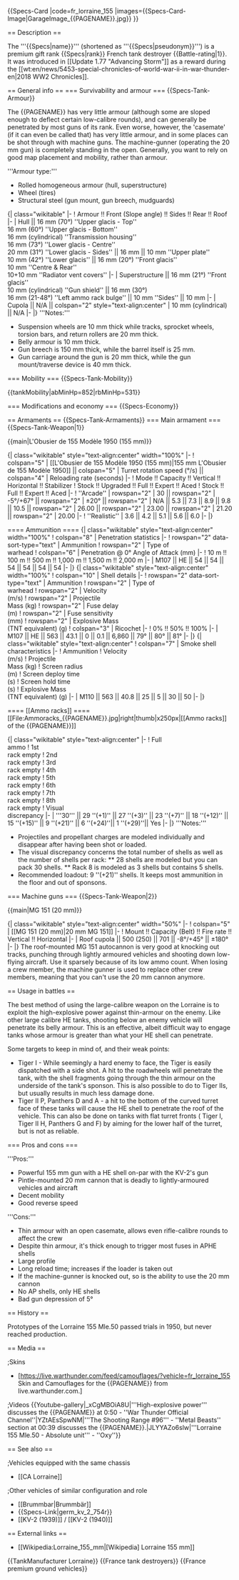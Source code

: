 {{Specs-Card
|code=fr_lorraine_155
|images={{Specs-Card-Image|GarageImage_{{PAGENAME}}.jpg}}
}}

== Description ==

<!-- ''In the description, the first part should be about the history of the creation and combat usage of the vehicle, as well as its key features. In the second part, tell the reader about the ground vehicle in the game. Insert a screenshot of the vehicle, so that if the novice player does not remember the vehicle by name, he will immediately understand what kind of vehicle the article is talking about.'' -->

The '''{{Specs|name}}''' (shortened as '''{{Specs|pseudonym}}''') is a premium gift rank {{Specs|rank}} French tank destroyer {{Battle-rating|1}}. It was introduced in [[Update 1.77 "Advancing Storm"]] as a reward during the [[wt:en/news/5453-special-chronicles-of-world-war-ii-in-war-thunder-en|2018 WW2 Chronicles]].

== General info ==
=== Survivability and armour ===
{{Specs-Tank-Armour}}

<!-- ''Describe armour protection. Note the most well protected and key weak areas. Appreciate the layout of modules as well as the number and location of crew members. Is the level of armour protection sufficient, is the placement of modules helpful for survival in combat? If necessary use a visual template to indicate the most secure and weak zones of the armour.'' -->

The {{PAGENAME}} has very little armour (although some are sloped enough to deflect certain low-calibre rounds), and can generally be penetrated by most guns of its rank. Even worse, however, the 'casemate' (if it can even be called that) has very little armour, and in some places can be shot through with machine guns. The machine-gunner (operating the 20 mm gun) is completely standing in the open. Generally, you want to rely on good map placement and mobility, rather than armour.

'''Armour type:'''

- Rolled homogeneous armour (hull, superstructure)
- Wheel (tires)
- Structural steel (gun mount, gun breech, mudguards)

{| class="wikitable"
|-
! Armour !! Front (Slope angle) !! Sides !! Rear !! Roof
|-
| Hull || 16 mm (70°) ''Upper glacis - Top'' <br> 16 mm (60°) ''Upper glacis - Bottom'' <br> 16 mm (cylindrical) ''Transmission housing'' <br> 16 mm (73°) ''Lower glacis - Centre'' <br> 20 mm (31°) ''Lower glacis - Sides'' || 16 mm || 10 mm ''Upper plate'' <br> 10 mm (42°) ''Lower glacis'' || 16 mm (20°) ''Front glacis'' <br> 10 mm ''Centre & Rear'' <br> 10+10 mm ''Radiator vent covers''
|-
| Superstructure || 16 mm (21°) ''Front glacis'' <br> 10 mm (cylindrical) ''Gun shield'' || 16 mm (30°) <br> 16 mm (21-48°) ''Left ammo rack bulge'' || 10 mm ''Sides'' || 10 mm
|-
| Cupola || N/A || colspan="2" style="text-align:center" | 10 mm (cylindrical) || N/A
|-
|}
'''Notes:'''

- Suspension wheels are 10 mm thick while tracks, sprocket wheels, torsion bars, and return rollers are 20 mm thick.
- Belly armour is 10 mm thick.
- Gun breech is 150 mm thick, while the barrel itself is 25 mm.
- Gun carriage around the gun is 20 mm thick, while the gun mount/traverse device is 40 mm thick.

=== Mobility ===
{{Specs-Tank-Mobility}}

<!-- ''Write about the mobility of the ground vehicle. Estimate the specific power and manoeuvrability, as well as the maximum speed forwards and backwards.'' -->

{{tankMobility|abMinHp=852|rbMinHp=531}}

=== Modifications and economy ===
{{Specs-Economy}}

== Armaments ==
{{Specs-Tank-Armaments}}
=== Main armament ===
{{Specs-Tank-Weapon|1}}

<!-- ''Give the reader information about the characteristics of the main gun. Assess its effectiveness in a battle based on the reloading speed, ballistics and the power of shells. Do not forget about the flexibility of the fire, that is how quickly the cannon can be aimed at the target, open fire on it and aim at another enemy. Add a link to the main article on the gun: <code><nowiki>{{main|Name of the weapon}}</nowiki></code>. Describe in general terms the ammunition available for the main gun. Give advice on how to use them and how to fill the ammunition storage.'' -->

{{main|L'Obusier de 155 Modèle 1950 (155 mm)}}

{| class="wikitable" style="text-align:center" width="100%"
|-
! colspan="5" | [[L'Obusier de 155 Modèle 1950 (155 mm)|155 mm L'Obusier de 155 Modèle 1950]] || colspan="5" | Turret rotation speed (°/s) || colspan="4" | Reloading rate (seconds)
|-
! Mode !! Capacity !! Vertical !! Horizontal !! Stabilizer
! Stock !! Upgraded !! Full !! Expert !! Aced
! Stock !! Full !! Expert !! Aced
|-
! ''Arcade''
| rowspan="2" | 30 || rowspan="2" | -5°/+67° || rowspan="2" | ±20° || rowspan="2" | N/A || 5.3 || 7.3 || 8.9 || 9.8 || 10.5 || rowspan="2" | 26.00 || rowspan="2" | 23.00 || rowspan="2" | 21.20 || rowspan="2" | 20.00
|-
! ''Realistic''
| 3.6 || 4.2 || 5.1 || 5.6 || 6.0
|-
|}

==== Ammunition ====
{| class="wikitable" style="text-align:center" width="100%"
! colspan="8" | Penetration statistics
|-
! rowspan="2" data-sort-type="text" | Ammunition
! rowspan="2" | Type of<br>warhead
! colspan="6" | Penetration @ 0° Angle of Attack (mm)
|-
! 10 m !! 100 m !! 500 m !! 1,000 m !! 1,500 m !! 2,000 m
|-
| M107 || HE || 54 || 54 || 54 || 54 || 54 || 54
|-
|}
{| class="wikitable" style="text-align:center" width="100%"
! colspan="10" | Shell details
|-
! rowspan="2" data-sort-type="text" | Ammunition
! rowspan="2" | Type of<br>warhead
! rowspan="2" | Velocity<br>(m/s)
! rowspan="2" | Projectile<br>Mass (kg)
! rowspan="2" | Fuse delay<br>(m)
! rowspan="2" | Fuse sensitivity<br>(mm)
! rowspan="2" | Explosive Mass<br>(TNT equivalent) (g)
! colspan="3" | Ricochet
|-
! 0% !! 50% !! 100%
|-
| M107 || HE || 563 || 43.1 || 0 || 0.1 || 6,860 || 79° || 80° || 81°
|-
|}
{| class="wikitable" style="text-align:center"
! colspan="7" | Smoke shell characteristics
|-
! Ammunition
! Velocity<br>(m/s)
! Projectile<br>Mass (kg)
! Screen radius<br>(m)
! Screen deploy time<br>(s)
! Screen hold time<br>(s)
! Explosive Mass<br>(TNT equivalent) (g)
|-
| M110 || 563 || 40.8 || 25 || 5 || 30 || 50
|-
|}

==== [[Ammo racks]] ====
[[File:Ammoracks_{{PAGENAME}}.jpg|right|thumb|x250px|[[Ammo racks]] of the {{PAGENAME}}]]

<!-- '''Last updated: 2.1.0.113''' -->

{| class="wikitable" style="text-align:center"
|-
! Full<br>ammo
! 1st<br>rack empty
! 2nd<br>rack empty
! 3rd<br>rack empty
! 4th<br>rack empty
! 5th<br>rack empty
! 6th<br>rack empty
! 7th<br>rack empty
! 8th<br>rack empty
! Visual<br>discrepancy
|-
| '''30''' || 29&nbsp;''(+1)'' || 27&nbsp;''(+3)'' || 23&nbsp;''(+7)'' || 18&nbsp;''(+12)'' || 15&nbsp;''(+15)'' || 9&nbsp;''(+21)'' || 6&nbsp;''(+24)''|| 1&nbsp;''(+29)''|| Yes
|-
|}
'''Notes:'''

- Projectiles and propellant charges are modeled individually and disappear after having been shot or loaded.
- The visual discrepancy concerns the total number of shells as well as the number of shells per rack:
  ** 28 shells are modeled but you can pack 30 shells.
  ** Rack 8 is modeled as 3 shells but contains 5 shells.
- Recommended loadout: 9&nbsp;''(+21)'' shells. It keeps most ammunition in the floor and out of sponsons.

=== Machine guns ===
{{Specs-Tank-Weapon|2}}

<!-- ''Offensive and anti-aircraft machine guns not only allow you to fight some aircraft but also are effective against lightly armoured vehicles. Evaluate machine guns and give recommendations on its use.'' -->

{{main|MG 151 (20 mm)}}

{| class="wikitable" style="text-align:center" width="50%"
|-
! colspan="5" | [[MG 151 (20 mm)|20 mm MG 151]]
|-
! Mount !! Capacity (Belt) !! Fire rate !! Vertical !! Horizontal
|-
| Roof cupola || 500 (250) || 701 || -8°/+45° || ±180°
|-
|}
The roof-mounted MG 151 autocannon is very good at knocking out tracks, punching through lightly armoured vehicles and shooting down low-flying aircraft. Use it sparsely because of its low ammo count. When losing a crew member, the machine gunner is used to replace other crew members, meaning that you can't use the 20 mm cannon anymore.

== Usage in battles ==

<!-- ''Describe the tactics of playing in the vehicle, the features of using vehicles in the team and advice on tactics. Refrain from creating a "guide" - do not impose a single point of view but instead give the reader food for thought. Describe the most dangerous enemies and give recommendations on fighting them. If necessary, note the specifics of the game in different modes (AB, RB, SB).'' -->

The best method of using the large-calibre weapon on the Lorraine is to exploit the high-explosive power against thin-armour on the enemy. Like other large calibre HE tanks, shooting below an enemy vehicle will penetrate its belly armour. This is an effective, albeit difficult way to engage tanks whose armour is greater than what your HE shell can penetrate.

Some targets to keep in mind of, and their weak points:

- Tiger I - While seemingly a hard enemy to face, the Tiger is easily dispatched with a side shot. A hit to the roadwheels will penetrate the tank, with the shell fragments going through the thin armour on the underside of the tank's sponson. This is also possible to do to Tiger IIs, but usually results in much less damage done.
- Tiger II P, Panthers D and A - a hit to the bottom of the curved turret face of these tanks will cause the HE shell to penetrate the roof of the vehicle. This can also be done on tanks with flat turret fronts ( Tiger I, Tiger II H, Panthers G and F) by aiming for the lower half of the turret, but is not as reliable.

=== Pros and cons ===

<!-- ''Summarise and briefly evaluate the vehicle in terms of its characteristics and combat effectiveness. Mark its pros and cons in a bulleted list. Try not to use more than 6 points for each of the characteristics. Avoid using categorical definitions such as "bad", "good" and the like - use substitutions with softer forms such as "inadequate" and "effective".'' -->

'''Pros:'''

- Powerful 155 mm gun with a HE shell on-par with the KV-2's gun
- Pintle-mounted 20 mm cannon that is deadly to lightly-armoured vehicles and aircraft
- Decent mobility
- Good reverse speed

'''Cons:'''

- Thin armour with an open casemate, allows even rifle-calibre rounds to affect the crew
- Despite thin armour, it's thick enough to trigger most fuses in APHE shells
- Large profile
- Long reload time; increases if the loader is taken out
- If the machine-gunner is knocked out, so is the ability to use the 20 mm cannon
- No AP shells, only HE shells
- Bad gun depression of 5°

== History ==

<!-- ''Describe the history of the creation and combat usage of the vehicle in more detail than in the introduction. If the historical reference turns out to be too long, take it to a separate article, taking a link to the article about the vehicle and adding a block "/History" (example: <nowiki>https://wiki.warthunder.com/(Vehicle-name)/History</nowiki>) and add a link to it here using the <code>main</code> template. Be sure to reference text and sources by using <code><nowiki><ref></ref></nowiki></code>, as well as adding them at the end of the article with <code><nowiki><references /></nowiki></code>. This section may also include the vehicle's dev blog entry (if applicable) and the in-game encyclopedia description (under <code><nowiki>=== In-game description ===</nowiki></code>, also if applicable).'' -->

Prototypes of the Lorraine 155 Mle.50 passed trials in 1950, but never reached production.

== Media ==

<!-- ''Excellent additions to the article would be video guides, screenshots from the game, and photos.'' -->

;Skins

- [https://live.warthunder.com/feed/camouflages/?vehicle=fr_lorraine_155 Skin and Camouflages for the {{PAGENAME}} from live.warthunder.com.]

;Videos
{{Youtube-gallery|_xCgMBOiA8U|'''High-explosive power''' discusses the {{PAGENAME}} at 0:50 - ''War Thunder Official Channel''|YZtAEsSpwNM|'''The Shooting Range #96''' - ''Metal Beasts'' section at 00:39 discusses the {{PAGENAME}}.|JLYYAZo6slw|'''Lorraine 155 Mle.50 - Absolute unit''' - ''Oxy''}}

== See also ==

<!-- ''Links to the articles on the War Thunder Wiki that you think will be useful for the reader, for example:''
* ''reference to the series of the vehicles;''
* ''links to approximate analogues of other nations and research trees.'' -->

;Vehicles equipped with the same chassis

- [[CA Lorraine]]

;Other vehicles of similar configuration and role

- [[Brummbar|Brummbär]]
- {{Specs-Link|germ_kv_2_754r}}
- [[KV-2 (1939)]] / [[KV-2 (1940)]]

== External links ==

<!-- ''Paste links to sources and external resources, such as:''
* ''topic on the official game forum;''
* ''other literature.'' -->

- [[Wikipedia:Lorraine_155_mm|[Wikipedia] Lorraine 155 mm]]

{{TankManufacturer Lorraine}}
{{France tank destroyers}}
{{France premium ground vehicles}}
